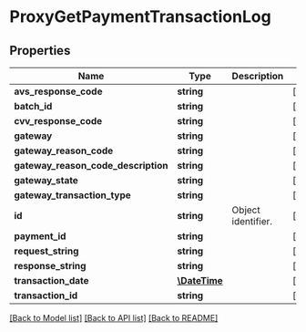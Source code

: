 # ProxyGetPaymentTransactionLog

## Properties
Name | Type | Description | Notes
------------ | ------------- | ------------- | -------------
**avs_response_code** | **string** |  | [optional] 
**batch_id** | **string** |  | [optional] 
**cvv_response_code** | **string** |  | [optional] 
**gateway** | **string** |  | [optional] 
**gateway_reason_code** | **string** |  | [optional] 
**gateway_reason_code_description** | **string** |  | [optional] 
**gateway_state** | **string** |  | [optional] 
**gateway_transaction_type** | **string** |  | [optional] 
**id** | **string** | Object identifier. | [optional] 
**payment_id** | **string** |  | [optional] 
**request_string** | **string** |  | [optional] 
**response_string** | **string** |  | [optional] 
**transaction_date** | [**\DateTime**](\DateTime.md) |  | [optional] 
**transaction_id** | **string** |  | [optional] 

[[Back to Model list]](../README.md#documentation-for-models) [[Back to API list]](../README.md#documentation-for-api-endpoints) [[Back to README]](../README.md)


